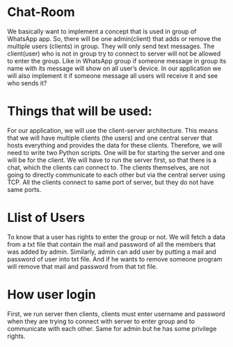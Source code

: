 # Chat-Room
We basically want to implement a concept that is used in group of WhatsApp app. So, there will be one admin(client) that adds or remove the multiple users (clients) in group. They will only send text messages. The client(user) who is not in group try to connect to server will not be allowed to enter the group.
Like in WhatsApp group if someone message in group its name with its message will show on all user’s device. In our application we will also implement it if someone message all users will receive it and see who sends it?

<h1>Things that will be used:</h1>
For our application, we will use the client-server architecture. This means that we will have multiple clients (the users) and one central server that hosts everything and provides the data for these clients.
Therefore, we will need to write two Python scripts. One will be for starting the server and one will be for the client. We will have to run the server first, so that there is a chat, which the clients can connect to. The clients themselves, are not going to directly communicate to each other but via the central server using TCP.
All the clients connect to same port of server, but they do not have same ports.
<h1> Llist of Users </h1>

To know that a user has rights to enter the group or not. We will fetch a data from a txt file that contain the mail and password of all the members that was added by admin.
Similarly, admin can add user by putting a mail and password of user into txt file. And if he wants to remove someone program will remove that mail and password from that txt file.

<h1> How user login </h1>
First, we run server then clients, clients must enter username and password when they are trying to connect with server to enter group and to communicate with each other. Same for admin but he has some privilege rights.
